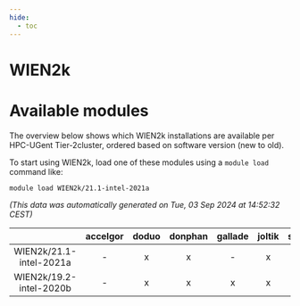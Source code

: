 ```yaml
---
hide:
  - toc
---
```


WIEN2k
======

# Available modules


The overview below shows which WIEN2k installations are available per HPC-UGent Tier-2cluster, ordered based on software version (new to old).

To start using WIEN2k, load one of these modules using a `module load` command like:

```shell
module load WIEN2k/21.1-intel-2021a
```

*(This data was automatically generated on Tue, 03 Sep 2024 at 14:52:32 CEST)*  

| |accelgor|doduo|donphan|gallade|joltik|shinx|skitty|
| :---: | :---: | :---: | :---: | :---: | :---: | :---: | :---: |
|WIEN2k/21.1-intel-2021a|-|x|x|-|x|-|x|
|WIEN2k/19.2-intel-2020b|-|x|x|x|x|-|x|

